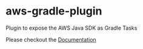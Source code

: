 # aws-gradle-plugin
Plugin to expose the AWS Java SDK as Gradle Tasks

Please checkout the [Documentation](https://alexm118.github.io/aws-gradle-plugin/)
